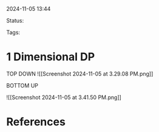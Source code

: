 2024-11-05 13:44

Status:

Tags:

# 1 Dimensional DP
TOP DOWN
![[Screenshot 2024-11-05 at 3.29.08 PM.png]]

BOTTOM UP

![[Screenshot 2024-11-05 at 3.41.50 PM.png]]



# References



